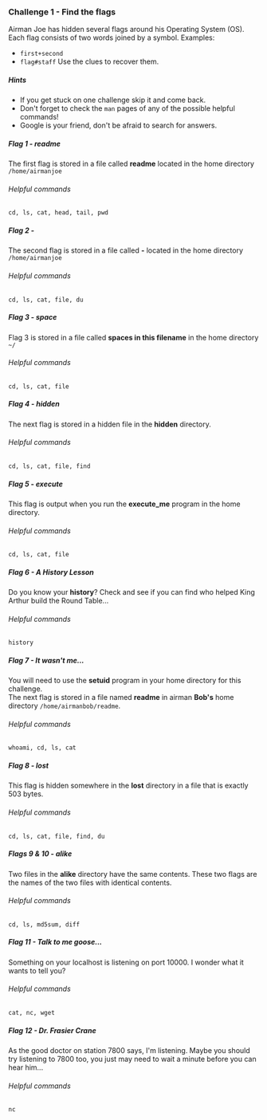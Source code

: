 ### Challenge 1 - Find the flags
Airman Joe has hidden several flags around his Operating System (OS).  Each flag consists of two 
words joined by a symbol.  Examples: 
* `first+second` 
* `flag#staff`
Use the clues to recover them.

##### Hints
* If you get stuck on one challenge skip it and come back.
* Don't forget to check the `man` pages of any of the possible helpful commands!
* Google is your friend, don't be afraid to search for answers.

##### Flag 1 - readme
The first flag is stored in a file called **readme** located in the home 
directory `/home/airmanjoe`
###### Helpful commands
`cd, ls, cat, head, tail, pwd`

##### Flag 2 - 
The second flag is stored in a file called **-** located in the home 
directory `/home/airmanjoe` 
###### Helpful commands
`cd, ls, cat, file, du`

##### Flag 3 - space
Flag 3 is stored in a file called **spaces in this filename** in the home 
directory `~/`
###### Helpful commands
`cd, ls, cat, file`

##### Flag 4 - hidden
The next flag is stored in a hidden file in the **hidden** directory.
###### Helpful commands
`cd, ls, cat, file, find`

##### Flag 5 - execute
This flag is output when you run the **execute_me** program in the home directory.
###### Helpful commands
`cd, ls, cat, file`

##### Flag 6 - A History Lesson
Do you know your **history**?  Check and see if you can find who helped King 
Arthur build the Round Table...
###### Helpful commands
`history`

##### Flag 7 - It wasn't me...
You will need to use the **setuid** program in your home directory for this challenge.  
The next flag is stored in a file named **readme** in airman **Bob's** home directory 
`/home/airmanbob/readme`.
###### Helpful commands
`whoami, cd, ls, cat`

##### Flag 8 - lost
This flag is hidden somewhere in the **lost** directory in a file that is 
exactly 503 bytes.
###### Helpful commands
`cd, ls, cat, file, find, du`

##### Flags 9 & 10 - alike
Two files in the **alike** directory have the same contents.  These two flags
are the names of the two files with identical contents.
###### Helpful commands
`cd, ls, md5sum, diff`

##### Flag 11 - Talk to me goose... 
Something on your localhost is listening on port 10000. I wonder what it wants 
to tell you? 
###### Helpful commands
`cat, nc, wget`

##### Flag 12 - Dr. Frasier Crane
As the good doctor on station 7800 says, I'm listening.  Maybe you should try
listening to 7800 too, you just may need to wait a minute before you can hear 
him...
###### Helpful commands
`nc`


